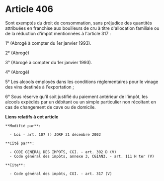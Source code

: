 # Article 406

Sont exemptés du droit de consommation, sans préjudice des quantités attribuées en franchise aux bouilleurs de cru à titre
d'allocation familiale ou de la réduction d'impôt mentionnées à l'article 317 : 

1° (Abrogé à compter du 1er janvier 1993). 

2° (Abrogé) 

3° (Abrogé à compter du 1er janvier 1993). 

4° (Abrogé) 

5° Les alcools employés dans les conditions réglementaires pour le vinage des vins destinés à l'exportation ; 

6° Sous réserve qu'il soit justifié du paiement antérieur de l'impôt, les alcools expédiés par un débitant ou un simple
particulier non récoltant en cas de changement de cave ou de domicile.

**Liens relatifs à cet article**

	**Modifié par**:

	  - Loi - art. 107 () JORF 31 décembre 2002

	**Cité par**:

	  - CODE GENERAL DES IMPOTS, CGI. - art. 302 D (V)
	  - Code général des impôts, annexe 3, CGIAN3. - art. 111 H ter (V)

	**Cite**:

	  - Code général des impôts, CGI. - art. 317 (V)
